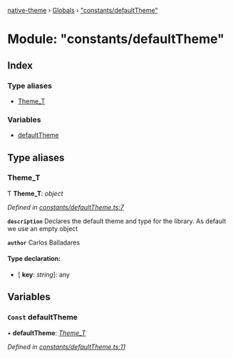 [native-theme](../README.md) › [Globals](../globals.md) › ["constants/defaultTheme"](_constants_defaulttheme_.md)

# Module: "constants/defaultTheme"

## Index

### Type aliases

* [Theme_T](_constants_defaulttheme_.md#theme_t)

### Variables

* [defaultTheme](_constants_defaulttheme_.md#const-defaulttheme)

## Type aliases

###  Theme_T

Ƭ **Theme_T**: *object*

*Defined in [constants/defaultTheme.ts:7](https://github.com/CarlosBalladares/native-theme/blob/c9088b7/src/constants/defaultTheme.ts#L7)*

**`description`** Declares the default theme and type for the library.
As default we use an empty object

**`author`** Carlos Balladares

#### Type declaration:

* \[ **key**: *string*\]: any

## Variables

### `Const` defaultTheme

• **defaultTheme**: *[Theme_T](_constants_defaulttheme_.md#theme_t)*

*Defined in [constants/defaultTheme.ts:11](https://github.com/CarlosBalladares/native-theme/blob/c9088b7/src/constants/defaultTheme.ts#L11)*
